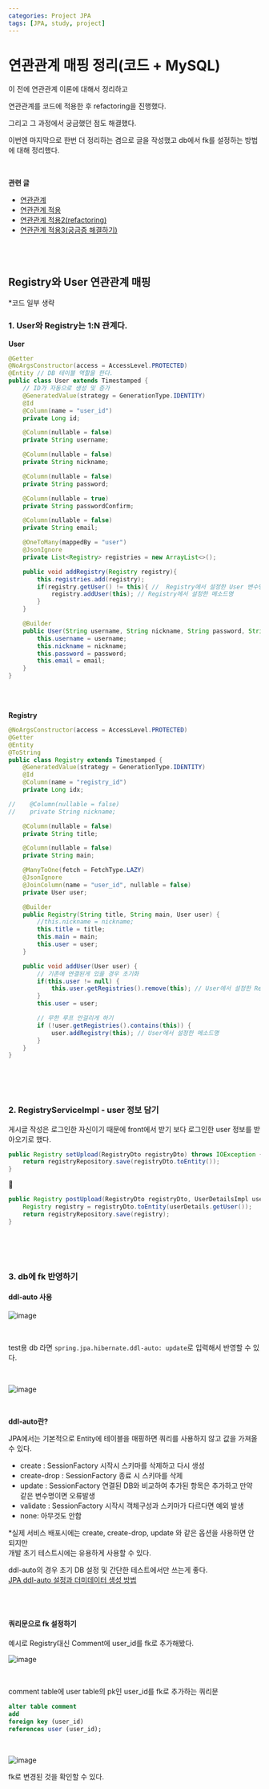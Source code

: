 ```yaml
---
categories: Project JPA
tags: [JPA, study, project]
---
```


# 연관관계 매핑 정리(코드 + MySQL)
이 전에 연관관계 이론에 대해서 정리하고 

연관관계를 코드에 적용한 후 refactoring을 진행했다.

그리고 그 과정에서 궁금했던 점도 해결했다.

이번엔 마지막으로 한번 더 정리하는 겸으로 글을 작성했고 db에서 fk를 설정하는 방법에 대해 정리했다.

<br>

**관련 글**
- [연관관계](https://haedal-uni.github.io/posts/%EC%97%B0%EA%B4%80%EA%B4%80%EA%B3%84/)
- [연관관계 적용](https://haedal-uni.github.io/posts/%EC%97%B0%EA%B4%80%EA%B4%80%EA%B3%84-%EC%A0%81%EC%9A%A9/)
- [연관관계 적용2(refactoring)](https://haedal-uni.github.io/posts/%EC%97%B0%EA%B4%80%EA%B4%80%EA%B3%84-%EC%A0%81%EC%9A%A92(refactoring)/)
- [연관관계 적용3(궁금증 해결하기)](https://haedal-uni.github.io/posts/%EC%97%B0%EA%B4%80%EA%B4%80%EA%B3%84-%EC%A0%81%EC%9A%A93(%EA%B6%81%EA%B8%88%EC%A6%9D-%ED%95%B4%EA%B2%B0%ED%95%98%EA%B8%B0)/)

<br><br>

## Registry와 User 연관관계 매핑

*코드 일부 생략

### 1. User와 Registry는 1:N 관계다.   
**User**
```java
@Getter
@NoArgsConstructor(access = AccessLevel.PROTECTED) 
@Entity // DB 테이블 역할을 한다.
public class User extends Timestamped {
    // ID가 자동으로 생성 및 증가
    @GeneratedValue(strategy = GenerationType.IDENTITY)
    @Id
    @Column(name = "user_id")
    private Long id;

    @Column(nullable = false)
    private String username;

    @Column(nullable = false)
    private String nickname;

    @Column(nullable = false)
    private String password;

    @Column(nullable = true)
    private String passwordConfirm;

    @Column(nullable = false)
    private String email;

    @OneToMany(mappedBy = "user")
    @JsonIgnore
    private List<Registry> registries = new ArrayList<>();

    public void addRegistry(Registry registry){
        this.registries.add(registry);
        if(registry.getUser() != this){ //  Registry에서 설정한 User 변수명 : user
            registry.addUser(this); // Registry에서 설정한 메소드명
        }
    }

    @Builder
    public User(String username, String nickname, String password, String email){
        this.username = username;
        this.nickname = nickname;
        this.password = password;
        this.email = email;
    }
}
```
<br><br>

**Registry**
```java
@NoArgsConstructor(access = AccessLevel.PROTECTED)
@Getter
@Entity
@ToString
public class Registry extends Timestamped {
    @GeneratedValue(strategy = GenerationType.IDENTITY)
    @Id
    @Column(name = "registry_id")
    private Long idx;

//    @Column(nullable = false)
//    private String nickname;

    @Column(nullable = false)
    private String title;

    @Column(nullable = false)
    private String main;

    @ManyToOne(fetch = FetchType.LAZY)
    @JsonIgnore
    @JoinColumn(name = "user_id", nullable = false)
    private User user;

    @Builder
    public Registry(String title, String main, User user) {
        //this.nickname = nickname;
        this.title = title;
        this.main = main;
        this.user = user;
    }

    public void addUser(User user) {
        // 기존에 연결된게 있을 경우 초기화
        if(this.user != null) {
            this.user.getRegistries().remove(this); // User에서 설정한 Registry 변수명 : registries
        }
        this.user = user;

        // 무한 루프 안걸리게 하기
        if (!user.getRegistries().contains(this)) {
            user.addRegistry(this); // User에서 설정한 메소드명
        }
    }
}
```
<br><br><br>

### 2. RegistryServiceImpl - user 정보 담기
게시글 작성은 로그인한 자신이기 때문에 front에서 받기 보다 로그인한 user 정보를 받아오기로 했다.

```java
public Registry setUpload(RegistryDto registryDto) throws IOException {
    return registryRepository.save(registryDto.toEntity());
}
```
🔽  
```java
public Registry postUpload(RegistryDto registryDto, UserDetailsImpl userDetails) throws IOException {
    Registry registry = registryDto.toEntity(userDetails.getUser());
    return registryRepository.save(registry);
}
```

<br><br><br>

### 3. db에 fk 반영하기
#### ddl-auto 사용
![image](https://user-images.githubusercontent.com/74857364/207555461-83157f61-2473-48e9-885d-2f34cc0481b9.png)

<br>

test용 db 라면 `spring.jpa.hibernate.ddl-auto: update`로 입력해서 반영할 수 있다.

<br>

![image](https://user-images.githubusercontent.com/74857364/207555258-d4a24c47-8ad0-421d-ba28-01ecdf2f13f7.png)

<br>

**ddl-auto란?**      

JPA에서는 기본적으로 Entity에 테이블을 매핑하면 쿼리를 사용하지 않고 값을 가져올 수 있다.

- create : SessionFactory 시작시 스키마를 삭제하고 다시 생성
- create-drop : SessionFactory 종료 시 스키마를 삭제
- update : SessionFactory 연결된 DB와 비교하여 추가된 항목은 추가하고 만약 같은 변수명이면 오류발생
- validate : SessionFactory 시작시 객체구성과 스키마가 다르다면 예외 발생
- none: 아무것도 안함

*실제 서비스 배포시에는 create, create-drop, update 와 같은 옵션을 사용하면 안되지만         
개발 초기 테스트시에는 유용하게 사용할 수 있다.    

ddl-auto의 경우 초기 DB 설정 및 간단한 테스트에서만 쓰는게 좋다.                    
[JPA ddl-auto 설정과 더미데이터 생성 방법](https://haservi.github.io/posts/spring/hibernate-ddl-auto/)

<br><br>

#### 쿼리문으로 fk 설정하기

예시로 Registry대신 Comment에 user_id를 fk로 추가해봤다.

![image](https://user-images.githubusercontent.com/74857364/207577071-8a2bf6e8-76e7-49b4-b9e6-1a906c40e5ad.png)

<br>

comment table에 user table의 pk인 user_id를 fk로 추가하는 쿼리문
```sql
alter table comment
add
foreign key (user_id)
references user (user_id);
```
<br>

![image](https://user-images.githubusercontent.com/74857364/207577144-57443eff-eb33-427f-9fa3-31dd2c9faad8.png)

fk로 변경된 것을 확인할 수 있다.

